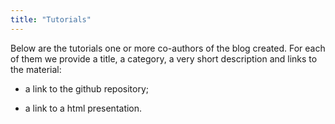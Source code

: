 ```yaml
---
title: "Tutorials"
---
```



Below are the tutorials one or more co-authors of the blog created. For each of
them we provide a title, a category, a very short description and links to the material:

- <i class="fa fa-github" aria-hidden="true"></i> a link to the github repository;

- <i class="fa fa-globe" aria-hidden="true"></i> a link to a html presentation.

<br>
